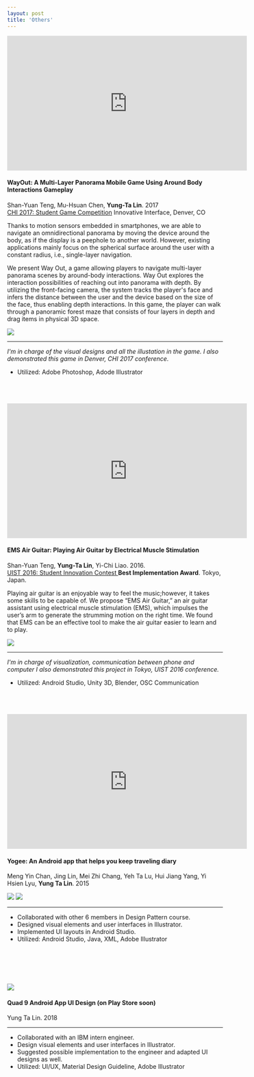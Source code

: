 ```yaml
---
layout: post
title: 'Others'
---
```


<iframe width="560" height="315" src="https://www.youtube.com/embed/_9Xy1V9iuyQ" frameborder="0" allow="accelerometer; autoplay; encrypted-media; gyroscope; picture-in-picture" allowfullscreen></iframe>

#### WayOut: A Multi-Layer Panorama Mobile Game Using Around Body Interactions Gameplay

Shan-Yuan Teng, Mu-Hsuan Chen, **Yung-Ta Lin**. 2017 <br>
[CHI 2017: Student Game Competition](https://dl.acm.org/citation.cfm?id=3048410) Innovative Interface, Denver, CO

Thanks to motion sensors embedded in smartphones, we are able to navigate an omnidirectional panorama by moving the device around the body, as if the display is a peephole to another world. However, existing applications mainly focus on the spherical surface around the user with a constant radius, i.e., single-layer navigation. 

We present Way Out, a game allowing players to navigate multi-layer panorama scenes by around-body interactions. Way Out explores the interaction possibilities of reaching out into panorama with depth. By utilizing the front-facing camera, the system tracks the player's face and infers the distance between the user and the device based on the size of the face, thus enabling depth interactions. In this game, the player can walk through a panoramic forest maze that consists of four layers in depth and drag items in physical 3D space.

<img src = "../assets/img/projects/proj-5/wayout-layers.png">

-----
_I'm in charge of the visual designs and all the illustation in the game._ 
_I also demonstrated this game in Denver, CHI 2017 conference._

- Utilized: Adobe Photoshop, Adode Illustrator
<br><br><br><br>

<iframe width="560" height="315" src="https://www.youtube.com/embed/y_U4SjE-eUI" frameborder="0" allow="accelerometer; autoplay; encrypted-media; gyroscope; picture-in-picture" allowfullscreen></iframe>

#### EMS Air Guitar: Playing Air Guitar by Electrical Muscle Stimulation

Shan-Yuan Teng, **Yung-Ta Lin**, Yi-Chi Liao. 2016. <br>
[UIST 2016: Student Innovation Contest ](https://uist.acm.org/uist2016/contest) **Best Implementation Award**. Tokyo, Japan.

Playing air guitar is an enjoyable way to feel the music;however, it takes some skills to be capable of. We propose “EMS Air Guitar,” an air guitar assistant using electrical muscle stimulation (EMS), which impulses the user’s arm to generate the strumming motion on the right time. We found that EMS can be an effective tool to make the air guitar easier to learn and to play. 

<img src = "../assets/img/projects/proj-5/ems-airguitar.jpg">

-----
_I'm in charge of visualization, communication between phone and computer_
_I also demonstrated this project in Tokyo, UIST 2016 conference._

- Utilized: Android Studio, Unity 3D, Blender, OSC Communication
<br><br><br><br>

<iframe width="560" height="315" src="https://www.youtube.com/embed/e7BAuHgFKwI" frameborder="0" allow="accelerometer; autoplay; encrypted-media; gyroscope; picture-in-picture" allowfullscreen></iframe>

#### Yogee: An Android app that helps you keep traveling diary

Meng Yin Chan, Jing Lin, Mei Zhi Chang, Yeh Ta Lu, Hui Jiang Yang, Yi Hsien Lyu, **Yung Ta Lin**. 2015

<img src = "../assets/img/projects/proj-5/yogee-main.png">
<img src = "../assets/img/projects/proj-5/yogee-sub.png">

-----
- Collaborated with other 6 members in Design Pattern course. 
- Designed visual elements and user interfaces in Illustrator. 
- Implemented UI layouts in Android Studio. 
- Utilized: Android Studio, Java, XML, Adobe Illustrator

<br><br><br><br>

<img src = "../assets/img/projects/proj-5/quad9.png">

#### Quad 9 Android App UI Design (on Play Store soon)

Yung Ta Lin. 2018

-----
- Collaborated with an IBM intern engineer. 
- Design visual elements and user interfaces in Illustrator. 
- Suggested possible implementation to the engineer and adapted UI designs as well. 
- Utilized: UI/UX, Material Design Guideline, Adobe Illustrator